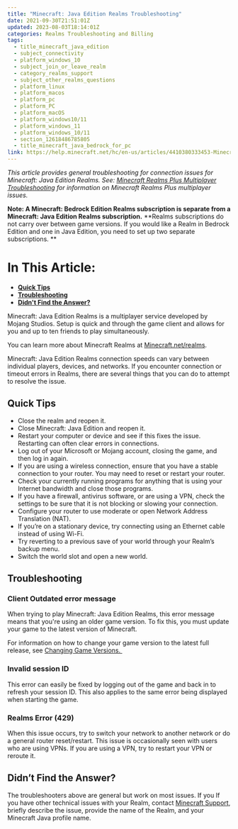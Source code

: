 ```yaml
---
title: "Minecraft: Java Edition Realms Troubleshooting"
date: 2021-09-30T21:51:01Z
updated: 2023-08-03T18:14:01Z
categories: Realms Troubleshooting and Billing
tags:
  - title_minecraft_java_edition
  - subject_connectivity
  - platform_windows_10
  - subject_join_or_leave_realm
  - category_realms_support
  - subject_other_realms_questions
  - platform_linux
  - platform_macos
  - platform_pc
  - platform_PC
  - platform_macOS
  - platform_windows10/11
  - platform_windows_11
  - platform_windows_10/11
  - section_12618486785805
  - title_minecraft_java_bedrock_for_pc
link: https://help.minecraft.net/hc/en-us/articles/4410380333453-Minecraft-Java-Edition-Realms-Troubleshooting
---
```


*This article provides general troubleshooting for connection issues for Minecraft: Java Edition Realms. See:* [*Minecraft Realms Plus Multiplayer Troubleshooting*](https://help.minecraft.net/hc/en-us/articles/4410376128013) *for information on Minecraft Realms Plus multiplayer issues.*

**Note: A Minecraft: Bedrock Edition Realms subscription is separate from a Minecraft: Java Edition Realms subscription.** **Realms subscriptions do not carry over between game versions. If you would like a Realm in Bedrock Edition and one in Java Edition, you need to set up two separate subscriptions. **

# In This Article:

- [**Quick Tips**](#quick-tips)
- **[Troubleshooting](#troubleshooting)**
- **[Didn't Find the Answer?](#didnt-find-the-answer)**

Minecraft: Java Edition Realms is a multiplayer service developed by Mojang Studios. Setup is quick and through the game client and allows for you and up to ten friends to play simultaneously.

You can learn more about Minecraft Realms at [Minecraft.net/realms](https://www.minecraft.net/en-us/realms).

Minecraft: Java Edition Realms connection speeds can vary between individual players, devices, and networks. If you encounter connection or timeout errors in Realms, there are several things that you can do to attempt to resolve the issue.

## Quick Tips

- Close the realm and reopen it.
- Close Minecraft: Java Edition and reopen it.
- Restart your computer or device and see if this fixes the issue. Restarting can often clear errors in connections.
- Log out of your Microsoft or Mojang account, closing the game, and then log in again.
- If you are using a wireless connection, ensure that you have a stable connection to your router. You may need to reset or restart your router.
- Check your currently running programs for anything that is using your Internet bandwidth and close those programs.
- If you have a firewall, antivirus software, or are using a VPN, check the settings to be sure that it is not blocking or slowing your connection.
- Configure your router to use moderate or open Network Address Translation (NAT).
- If you’re on a stationary device, try connecting using an Ethernet cable instead of using Wi-Fi.
- Try reverting to a previous save of your world through your Realm’s backup menu.
- Switch the world slot and open a new world.

## Troubleshooting

### Client Outdated error message

When trying to play Minecraft: Java Edition Realms, this error message means that you're using an older game version. To fix this, you must update your game to the latest version of Minecraft.

For information on how to change your game version to the latest full release, see [Changing Game Versions. ](https://help.minecraft.net/hc/en-us/articles/360034754852-Changing-game-versions-)

### Invalid session ID

This error can easily be fixed by logging out of the game and back in to refresh your session ID. This also applies to the same error being displayed when starting the game.

### Realms Error (429)

When this issue occurs, try to switch your network to another network or do a general router reset/restart. This issue is occasionally seen with users who are using VPNs. If you are using a VPN, try to restart your VPN or reroute it.

## Didn’t Find the Answer?

The troubleshooters above are general but work on most issues. If you If you have other technical issues with your Realm, contact [Minecraft Support](https://aka.ms/Minecraft-Support), briefly describe the issue, provide the name of the Realm, and your Minecraft Java profile name.

